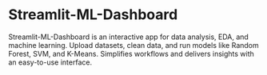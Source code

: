 # Streamlit-ML-Dashboard
Streamlit-ML-Dashboard is an interactive app for data analysis, EDA, and machine learning. Upload datasets, clean data, and run models like Random Forest, SVM, and K-Means. Simplifies workflows and delivers insights with an easy-to-use interface.
